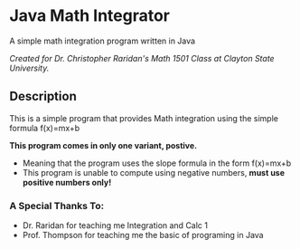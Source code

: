 # Java Math Integrator
A simple math integration program written in Java

*Created for Dr. Christopher Raridan's Math 1501 Class at Clayton State University.*

## Description
This is a simple program that provides Math integration using the simple formula f(x)=mx+b

**This program comes in only one variant, postive.**

- Meaning that the program uses the slope formula in the form f(x)=mx+b
- This program is unable to compute using negative numbers, **must use positive numbers only!**


### A Special Thanks To:
- Dr. Raridan for teaching me Integration and Calc 1
- Prof. Thompson for teaching me the basic of programing in Java
